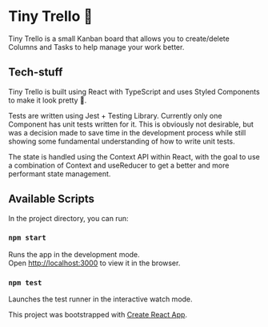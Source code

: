 # Tiny Trello 🤏

Tiny Trello is a small Kanban board that allows you to create/delete Columns and Tasks to help manage your work better.

## Tech-stuff
Tiny Trello is built using React with TypeScript and uses Styled Components to make it look pretty 💄.

Tests are written using Jest + Testing Library. Currently only one Component has unit tests written for it. This is obviously not desirable, but was a decision made to save time in the development process while still showing some fundamental understanding of how to write unit tests.

The state is handled using the Context API within React, with the goal to use a combination of Context and useReducer to get a better and more performant state management.

## Available Scripts

In the project directory, you can run:

### `npm start`

Runs the app in the development mode.\
Open [http://localhost:3000](http://localhost:3000) to view it in the browser.

### `npm test`

Launches the test runner in the interactive watch mode.


This project was bootstrapped with [Create React App](https://github.com/facebook/create-react-app).